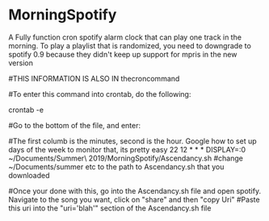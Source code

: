 # MorningSpotify
A Fully function cron spotify alarm clock that can play one track in the morning. To play a playlist that is randomized, you need to downgrade to spotify 0.9 because they didn't keep up support for mpris in the new version


#THIS INFORMATION IS ALSO IN thecroncommand

#To enter this command into crontab, do the following:

crontab -e

#Go to the bottom of the file, and enter:

#The first columb is the minutes, second is the hour. Google how to set up days of the week to monitor that, its pretty easy
22 12 * * * DISPLAY=:0 ~/Documents/Summer\ 2019/MorningSpotify/Ascendancy.sh
#change ~/Documents/summer etc to the path to Ascendancy.sh that you downloaded


#Once your done with this, go into the Ascendancy.sh file and open spotify. Navigate to the song you want, click on "share" and then "copy Uri"
#Paste this uri into the "uri='blah'" section of the Ascendancy.sh file
